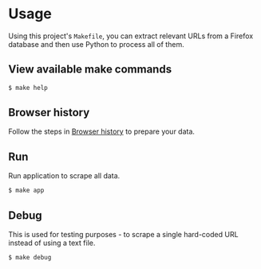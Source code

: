 # Usage

Using this project's `Makefile`, you can extract relevant URLs from a Firefox database and then use Python to process all of them.


## View available make commands

```sh
$ make help
```


## Browser history

Follow the steps in [Browser history](browser-history.md) to prepare your data.

## Run

Run application to scrape all data.

```sh
$ make app
```


## Debug

This is used for testing purposes - to scrape a single hard-coded URL instead of using a text file.

```sh
$ make debug
```

